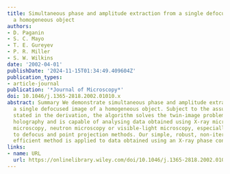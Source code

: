 ```yaml
---
title: Simultaneous phase and amplitude extraction from a single defocused image of
  a homogeneous object
authors:
- D. Paganin
- S. C. Mayo
- T. E. Gureyev
- P. R. Miller
- S. W. Wilkins
date: '2002-04-01'
publishDate: '2024-11-15T01:34:49.409604Z'
publication_types:
- article-journal
publication: '*Journal of Microscopy*'
doi: 10.1046/j.1365-2818.2002.01010.x
abstract: Summary We demonstrate simultaneous phase and amplitude extraction from
  a single defocused image of a homogeneous object. Subject to the assumptions explicitly
  stated in the derivation, the algorithm solves the twin‐image problem of in‐line
  holography and is capable of analysing data obtained using X‐ray microscopy, electron
  microscopy, neutron microscopy or visible‐light microscopy, especially as they relate
  to defocus and point projection methods. Our simple, robust, non‐iterative and computationally
  efficient method is applied to data obtained using an X‐ray phase contrast ultramicroscope.
links:
- name: URL
  url: https://onlinelibrary.wiley.com/doi/10.1046/j.1365-2818.2002.01010.x
---
```

